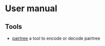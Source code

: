 
User manual
===========

Tools
-----

- [pairtree](pairtree.1.md) a tool to encode or decode pairtree


